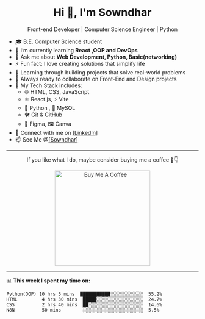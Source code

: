 <h1 align="center">Hi 👋, I'm Sowndhar</h1>
<p align="center">Front-end Developer | Computer Science Engineer | Python</p>

- 🎓 B.E. Computer Science student
- 🌱 I’m currently learning **React ,OOP and DevOps**
- 💬 Ask me about **Web Development, Python, Basic(networking)**
- ⚡ Fun fact: I love creating solutions that simplify life
- 🌱 Learning through building projects that solve real-world problems
- 🤝 Always ready to collaborate on Front-End and Design projects
- 🔧 My Tech Stack includes:
   - 🌐 HTML, CSS, JavaScript
   - ⚛️ React.js, ⚡ Vite
   - 🐍 Python , 💾 MySQL
   - 🛠️ Git & GitHub
   - 🎨 Figma,  🖼️ Canva
- 🔗 Connect with me on [[LinkedIn]](https://www.linkedin.com/in/bsowndhar04/)
- 📫 See Me @[[Sowndhar]](https://linktr.ee/b_sowndhar)

---
<p align="center">
  If you like what I do, maybe consider buying me a coffee 🥺👇
</p>

<p align="center">
  <a href="https://www.buymeacoffee.com/b_sowndhar" target="_blank">
    <img src="https://cdn.buymeacoffee.com/buttons/v2/default-yellow.png" alt="Buy Me A Coffee" width="250" >
  </a>
</p>

---

📊 **This week I spent my time on:**

```text
Python(OOP) 10 hrs 5 mins  ███████████░░░░░░░░░░░░  55.2%
HTML         4 hrs 30 mins  █████░░░░░░░░░░░░░░░░░  24.7%
CSS          2 hrs 40 mins  ██░░░░░░░░░░░░░░░░░░░░  14.6%
N8N          50 mins        ░░░░░░░░░░░░░░░░░░░░░░  5.5%

```

